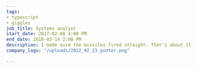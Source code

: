 ```yaml
---
tags:
- typescript
- giggles
job_title: Systems analyst
start_date: 2017-02-08 4:00 PM
end_date: 2018-03-14 2:00 PM
description: I made sure the missiles fired straight. That's about it
company_logo: "/uploads/2022_02_23_gunter.png"

---
```

